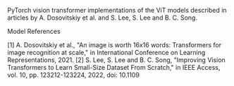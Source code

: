 PyTorch vision transformer implementations of the ViT models described in articles by A. Dosovitskiy et al. and S. Lee, S. Lee and B. C. Song.

Model References

[1] A. Dosovitskiy et al., "An image is worth 16x16 words: Transformers for image recognition at scale," in International Conference on Learning Representations, 2021.
[2] S. Lee, S. Lee and B. C. Song, "Improving Vision Transformers to Learn Small-Size Dataset From Scratch," in IEEE Access, vol. 10, pp. 123212-123224, 2022, doi: 10.1109
